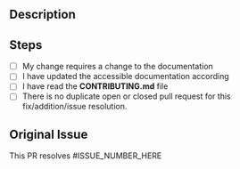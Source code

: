 ## Description

<!--
Describe your changes in detail
-->

## Steps

- [ ] My change requires a change to the documentation
- [ ] I have updated the accessible documentation according
- [ ] I have read the **CONTRIBUTING.md** file
- [ ] There is no duplicate open or closed pull request for this fix/addition/issue resolution.

## Original Issue

This PR resolves #ISSUE_NUMBER_HERE

<!--
Example:
This PR resolves #22
-->

<!--
Thank you for your contribution to new_release!
-->
